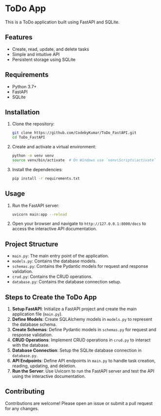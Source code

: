 # ToDo App

This is a ToDo application built using FastAPI and SQLite.

## Features

- Create, read, update, and delete tasks
- Simple and intuitive API
- Persistent storage using SQLite

## Requirements

- Python 3.7+
- FastAPI
- SQLite

## Installation

1. Clone the repository:
    ```bash
    git clone https://github.com/CodebyKumar/ToDo_FastAPI.git
    cd ToDo_FastAPI
    ```

2. Create and activate a virtual environment:
    ```bash
    python -m venv venv
    source venv/bin/activate  # On Windows use `venv\Scripts\activate`
    ```

3. Install the dependencies:
    ```bash
    pip install -r requirements.txt
    ```

## Usage

1. Run the FastAPI server:
    ```bash
    uvicorn main:app --reload
    ```

2. Open your browser and navigate to `http://127.0.0.1:8000/docs` to access the interactive API documentation.

## Project Structure

- `main.py`: The main entry point of the application.
- `models.py`: Contains the database models.
- `schemas.py`: Contains the Pydantic models for request and response validation.
- `crud.py`: Contains the CRUD operations.
- `database.py`: Contains the database connection setup.

## Steps to Create the ToDo App

1. **Setup FastAPI**: Initialize a FastAPI project and create the main application file (`main.py`).
2. **Define Models**: Create SQLAlchemy models in `models.py` to represent the database schema.
3. **Create Schemas**: Define Pydantic models in `schemas.py` for request and response validation.
4. **CRUD Operations**: Implement CRUD operations in `crud.py` to interact with the database.
5. **Database Connection**: Setup the SQLite database connection in `database.py`.
6. **API Endpoints**: Define API endpoints in `main.py` to handle task creation, reading, updating, and deletion.
7. **Run the Server**: Use Uvicorn to run the FastAPI server and test the API using the interactive documentation.

## Contributing

Contributions are welcome! Please open an issue or submit a pull request for any changes.



